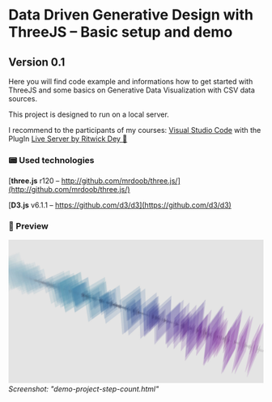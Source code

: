 # Data Driven Generative Design with ThreeJS – Basic setup and demo
## Version 0.1
Here you will find code example and informations how to get started with ThreeJS and some basics on Generative Data Visualization with CSV data sources.

This project is designed to run on a local server.

I recommend to the participants of my courses: 
[Visual Studio Code](https://code.visualstudio.com) with the PlugIn [Live Server by Ritwick Dey 🔗](https://marketplace.visualstudio.com/items?itemName=ritwickdey.LiveServer)

### 📟 Used technologies
[**three.js** r120 – http://github.com/mrdoob/three.js/](http://github.com/mrdoob/three.js/)

[**D3.js** v6.1.1 – https://github.com/d3/d3](https://github.com/d3/d3)

### 🎥 Preview
![Screenshot](https://github.com/Fraaanz/Data-Driven-Generative-Design-Basics/raw/master/preview.jpg)
*Screenshot: "demo-project-step-count.html"*
